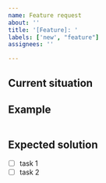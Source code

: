 ```yaml
---
name: Feature request
about: ''
title: '[Feature]: '
labels: ['new', "feature"]
assignees: ''

---
```


## Current situation
<!-- How does the current code work and how should this be improved? -->

## Example
<!-- Where would this feature be useful? -->
```python
```

## Expected solution
<!-- Step by step for what needs to be implemented -->
- [ ] task 1
- [ ] task 2
